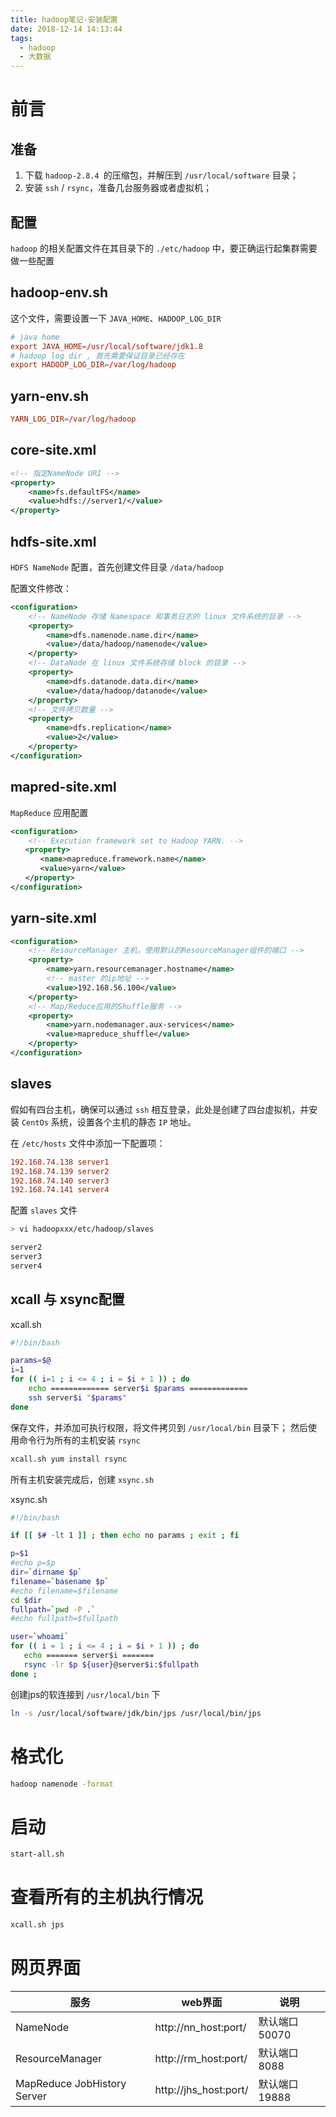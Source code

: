 ```yaml
---
title: hadoop笔记-安装配置
date: 2018-12-14 14:13:44
tags:
  - hadoop
  - 大数据
---
```



# 前言

## 准备

1. 下载 `hadoop-2.8.4 `的压缩包，并解压到 `/usr/local/software` 目录；
2. 安装 `ssh` / `rsync`，准备几台服务器或者虚拟机；

## 配置

`hadoop` 的相关配置文件在其目录下的 `./etc/hadoop` 中，要正确运行起集群需要做一些配置


hadoop-env.sh
---
这个文件，需要设置一下 `JAVA_HOME`、`HADOOP_LOG_DIR`

```conf
# java home
export JAVA_HOME=/usr/local/software/jdk1.8
# hadoop log dir , 首先需要保证目录已经存在
export HADOOP_LOG_DIR=/var/log/hadoop
```

yarn-env.sh
---

```conf
YARN_LOG_DIR=/var/log/hadoop
```

core-site.xml
---

```xml
<!-- 指定NameNode URI -->
<property>
    <name>fs.defaultFS</name>
    <value>hdfs://server1/</value>
</property>

```

hdfs-site.xml
---

`HDFS NameNode` 配置，首先创建文件目录 `/data/hadoop`

配置文件修改：
```xml
<configuration>
    <!-- NameNode 存储 Namespace 和事务日志的 linux 文件系统的目录 -->
    <property>
        <name>dfs.namenode.name.dir</name>
        <value>/data/hadoop/namenode</value>
    </property>
    <!-- DataNode 在 linux 文件系统存储 block 的目录 -->
    <property>
        <name>dfs.datanode.data.dir</name>
        <value>/data/hadoop/datanode</value>
    </property>
    <!-- 文件拷贝数量 -->
    <property>
        <name>dfs.replication</name>
        <value>2</value>
    </property>
</configuration>
```

mapred-site.xml
---

`MapReduce` 应用配置

```xml
<configuration>
    <!-- Execution framework set to Hadoop YARN. -->
　　<property>
　　　　<name>mapreduce.framework.name</name>
　　　　<value>yarn</value>
　　</property>
</configuration>
```

yarn-site.xml
---

```xml
<configuration>
    <!-- ResourceManager 主机，使用默认的ResourceManager组件的端口 -->
	<property>
		<name>yarn.resourcemanager.hostname</name>
		<!-- master 的ip地址 -->
		<value>192.168.56.100</value>
	</property>
	<!-- Map/Reduce应用的Shuffle服务 -->
	<property>
		<name>yarn.nodemanager.aux-services</name>
		<value>mapreduce_shuffle</value>
	</property>
</configuration>
```

slaves
---
假如有四台主机，确保可以通过 `ssh` 相互登录，此处是创建了四台虚拟机，并安装 `CentOs` 系统，设置各个主机的静态 `IP` 地址。

在 `/etc/hosts` 文件中添加一下配置项：

```conf
192.168.74.138 server1
192.168.74.139 server2
192.168.74.140 server3
192.168.74.141 server4
```

配置 `slaves` 文件

```bash
> vi hadoopxxx/etc/hadoop/slaves

server2
server3
server4

```

xcall 与 xsync配置
---

xcall.sh

```sh
#!/bin/bash

params=$@
i=1
for (( i=1 ; i <= 4 ; i = $i + 1 )) ; do
    echo ============= server$i $params =============
    ssh server$i "$params"
done
```

保存文件，并添加可执行权限，将文件拷贝到  `/usr/local/bin` 目录下； 然后使用命令行为所有的主机安装 `rsync`

```bash
xcall.sh yum install rsync
```

所有主机安装完成后，创建 `xsync.sh`

xsync.sh

```sh
#!/bin/bash

if [[ $# -lt 1 ]] ; then echo no params ; exit ; fi

p=$1
#echo p=$p
dir=`dirname $p`
filename=`basename $p`
#echo filename=$filename
cd $dir
fullpath=`pwd -P .`
#echo fullpath=$fullpath

user=`whoami`
for (( i = 1 ; i <= 4 ; i = $i + 1 )) ; do
   echo ======= server$i =======
   rsync -lr $p ${user}@server$i:$fullpath
done ;
```


创建jps的软连接到 `/usr/local/bin` 下

```bash
ln -s /usr/local/software/jdk/bin/jps /usr/local/bin/jps
```



# 格式化

```bash
hadoop namenode -format
```

# 启动

```bash
start-all.sh
```

# 查看所有的主机执行情况

```bash
xcall.sh jps
```

# 网页界面


服务 | web界面| 说明
---|---|---
NameNode | http://nn_host:port/ | 默认端口50070
ResourceManager | http://rm_host:port/ | 默认端口8088
MapReduce JobHistory Server	| http://jhs_host:port/ | 默认端口19888

